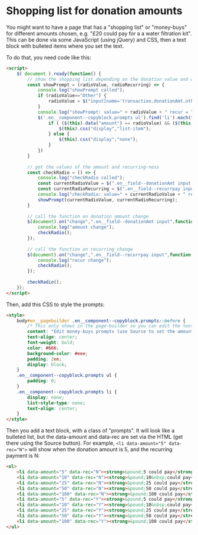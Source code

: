 # Shopping list for donation amounts
You might want to have a page that has a "shopping list" or "money-buys" for different amounts chosen, e.g. "£20 could pay for a a water filtration kit". 
This can be done via some JavaScript (using jQuery) and CSS, then a text block with bulleted items where you set the text.

To do that, you need code like this:

```html
<script>
    $( document ).ready(function() {
        // show the shopping list depending on the donation value and whether it is recurring or not:
        const showPrompt = (radioValue, radioRecurring) => {
            console.log("showPrompt called");
            if (radioValue=="Other") {
                radioValue = $("input[name='transaction.donationAmt.other']").val();
            }
            console.log("showPrompt: value=" + radioValue + " recur = " + radioRecurring);
            $('.en__component--copyblock.prompts ul').find('li').each(function () {
                if ( ($(this).data("amount") == radioValue) && ($(this).data("rec") == radioRecurring) ){
                    $(this).css("display","list-item");
                } else {
                    $(this).css("display","none");
                }
            })
        }
        
        // get the values of the amount and recurring-ness
        const checkRadio = () => {
            console.log("checkRadio called");
            const currentRadioValue = $(".en__field--donationAmt input:checked").val();
            const currentRadioRecurring = $(".en__field--recurrpay input:checked").val();
            console.log("checkRadio: value=" + currentRadioValue + " recur = " + currentRadioRecurring);
            showPrompt(currentRadioValue, currentRadioRecurring);
        }       
        
        // call the function on donation amount change
        $(document).on("change",".en__field--donationAmt input",function(){
            console.log("amount change");
            checkRadio();
        });
        
        // call the function on recurring change
        $(document).on("change",".en__field--recurrpay input",function(){
            console.log("recur change");
            checkRadio();
        });
        
        checkRadio();
    });
</script>
```

Then, add this CSS to style the prompts:

```html
<style>
    body#en__pagebuilder .en__component--copyblock.prompts::before {
        /* This only shows in the page-builder so you can edit the text block */
        content: "Edit money-buys prompts (use Source to set the amount and recurring flags)";
        text-align: center;
        font-weight: bold;
        color: #666;
        background-color: #eee;
        padding: 2em;
        display: block;
    }
    .en__component--copyblock.prompts ul {
        padding: 0;
    }
    .en__component--copyblock.prompts li {
        display: none;
        list-style-type: none;
        text-align: center;
    }
</style>
```

Then you add a text block, with a class of "prompts". 
It will look like a bulleted list, but the data-amount and data-rec are set via the HTML (get there using the Source button).
For example, ```<li data-amount="5" data-rec="N">``` will show when the donation amount is 5, and the recurring payment is N:

```html
<ul>
	<li data-amount="5" data-rec="N"><strong>&pound;5 could pay</strong> for xxx...</li>
	<li data-amount="10" data-rec="N"><strong>&pound;10&nbsp;could pay</strong> for xxx...</li>
	<li data-amount="25" data-rec="N"><strong>&pound;25 could pay</strong> for xxx...</li>
	<li data-amount="50" data-rec="N"><strong>&pound;50 could pay</strong> for xxx...</li>
	<li data-amount="100" data-rec="N"><strong>&pound;100 could pay</strong> for xxx...</li>
	<li data-amount="5" data-rec="Y"><strong>&pound;5 could pay</strong> for xxx...</li>
	<li data-amount="10" data-rec="Y"><strong>&pound;10&nbsp;could pay</strong> for xxx...</li>
	<li data-amount="25" data-rec="Y"><strong>&pound;25 could pay</strong> for xxx...</li>
	<li data-amount="50" data-rec="Y"><strong>&pound;50 could pay</strong> for xxx...</li>
	<li data-amount="100" data-rec="Y"><strong>&pound;100 could pay</strong> for xxx...</li>
</ul>
```
